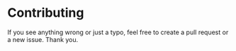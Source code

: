 # Contributing

If you see anything wrong or just a typo, feel free to create a pull request or a new issue. Thank you.